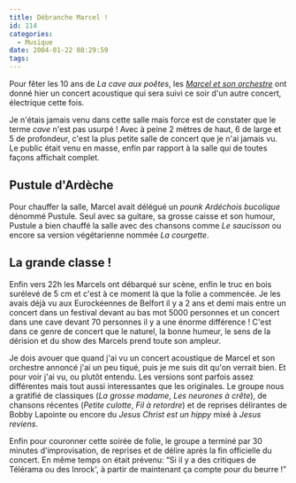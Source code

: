 ```yaml
---
title: Débranche Marcel !
id: 114
categories:
  - Musique
date: 2004-01-22 08:29:59
tags:
---
```


Pour fêter les 10 ans de _La cave aux poêtes_, les _[Marcel et son orchestre](http://www.marceletsonorchestre.com/ "Site officiel de Marcel et son orchestre")_ ont donné hier un concert acoustique qui sera suivi ce soir d'un autre concert, électrique cette fois.

Je n'étais jamais venu dans cette salle mais force est de constater que le terme _cave_ n'est pas usurpé ! Avec à peine 2 mètres de haut, 6 de large et 5 de profondeur, c'est la plus petite salle de concert que je n'ai jamais vu. Le public était venu en masse, enfin par rapport à la salle qui de toutes façons affichait complet.

## Pustule d'Ardèche

Pour chauffer la salle, Marcel avait délégué un _pounk Ardéchois bucolique_ dénommé Pustule. Seul avec sa guitare, sa grosse caisse et son humour, Pustule a bien chauffé la salle avec des chansons comme _Le saucisson_ ou encore sa version végétarienne nommée _La courgette_.

## La grande classe !

Enfin vers 22h les Marcels ont débarqué sur scène, enfin le truc en bois surélevé de 5 cm et c'est à ce moment là que la folie a commencée. Je les avais déjà vu aux Eurockéennes de Belfort il y a 2 ans et demi mais entre un concert dans un festival devant au bas mot 5000 personnes et un concert dans une cave devant 70 personnes il y a une énorme différence ! C'est dans ce genre de concert que le naturel, la bonne humeur, le sens de la dérision et du show des Marcels prend toute son ampleur.

Je dois avouer que quand j'ai vu un concert acoustique de Marcel et son orchestre annoncé j'ai un peu tiqué, puis je me suis dit qu'on verrait bien. Et pour voir j'ai vu, ou plutôt entendu. Les versions sont parfois assez différentes mais tout aussi interessantes que les originales. Le groupe nous a gratifié de classiques (_La grosse madame_, _Les neurones à crête_), de chansons récentes (_Petite culotte_, _Fil à retordre_) et de reprises délirantes de Bobby Lapointe ou encore du  _Jesus Christ est un hippy_ mixé à _Jesus reviens_.

Enfin pour couronner cette soirée de folie, le groupe a terminé par 30 minutes d'improvisation, de reprises et de délire après la fin officielle du concert. En même temps on était prévenu: <q>Si il y a des critiques de Télérama ou des Inrock', à partir de maintenant ça compte pour du beurre !</q>